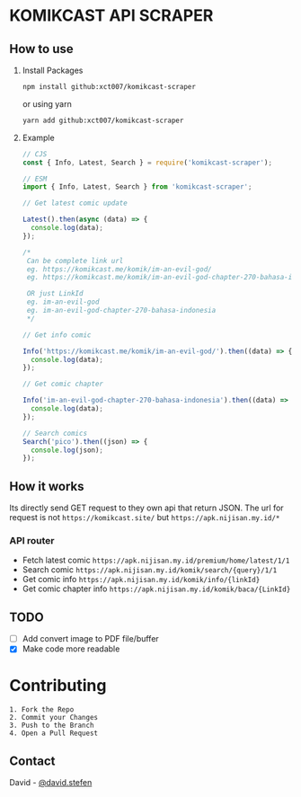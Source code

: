 # KOMIKCAST API SCRAPER

## How to use

1. Install Packages
   ```sh
   npm install github:xct007/komikcast-scraper
   ```
   or using yarn
   ```sh
   yarn add github:xct007/komikcast-scraper
   ```
2. Example

   ```js
   // CJS
   const { Info, Latest, Search } = require('komikcast-scraper');

   // ESM
   import { Info, Latest, Search } from 'komikcast-scraper';

   // Get latest comic update

   Latest().then(async (data) => {
     console.log(data);
   });

   /*
    Can be complete link url
    eg. https://komikcast.me/komik/im-an-evil-god/
    eg. https://komikcast.me/komik/im-an-evil-god-chapter-270-bahasa-indonesia/
   
    OR just LinkId
    eg. im-an-evil-god
    eg. im-an-evil-god-chapter-270-bahasa-indonesia
    */

   // Get info comic

   Info('https://komikcast.me/komik/im-an-evil-god/').then((data) => {
     console.log(data);
   });

   // Get comic chapter

   Info('im-an-evil-god-chapter-270-bahasa-indonesia').then((data) => {
     console.log(data);
   });

   // Search comics
   Search('pico').then((json) => {
     console.log(json);
   });
   ```

## How it works

Its directly send GET request to they own api that return JSON.
The url for request is not `https://komikcast.site/` but `https://apk.nijisan.my.id/*`

### API router

- Fetch latest comic
  `https://apk.nijisan.my.id/premium/home/latest/1/1`
- Search comic
  `https://apk.nijisan.my.id/komik/search/{query}/1/1`
- Get comic info
  `https://apk.nijisan.my.id/komik/info/{linkId}`
- Get comic chapter info
  `https://apk.nijisan.my.id/komik/baca/{LinkId}`

## TODO

- [ ] Add convert image to PDF file/buffer
- [x] Make code more readable

# Contributing

```
1. Fork the Repo
2. Commit your Changes
3. Push to the Branch
4. Open a Pull Request
```

## Contact

David - [@david.stefen](https://instagram.com/david.stefen)
